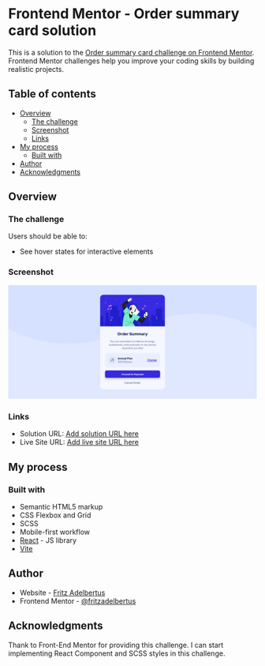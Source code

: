 # Frontend Mentor - Order summary card solution

This is a solution to the [Order summary card challenge on Frontend Mentor](https://www.frontendmentor.io/challenges/order-summary-component-QlPmajDUj). Frontend Mentor challenges help you improve your coding skills by building realistic projects. 

## Table of contents

- [Overview](#overview)
  - [The challenge](#the-challenge)
  - [Screenshot](#screenshot)
  - [Links](#links)
- [My process](#my-process)
  - [Built with](#built-with)
- [Author](#author)
- [Acknowledgments](#acknowledgments)


## Overview

### The challenge

Users should be able to:

- See hover states for interactive elements

### Screenshot

![](./screenshot.png)

### Links

- Solution URL: [Add solution URL here](https://your-solution-url.com)
- Live Site URL: [Add live site URL here](https://your-live-site-url.com)

## My process

### Built with

- Semantic HTML5 markup
- CSS Flexbox and Grid
- SCSS
- Mobile-first workflow
- [React](https://reactjs.org/) - JS library
- [Vite](https://vitejs.dev/)


## Author

- Website - [Fritz Adelbertus](https://furitsu.site)
- Frontend Mentor - [@fritzadelbertus](https://www.frontendmentor.io/profile/fritzadelbertus)

## Acknowledgments

Thank to Front-End Mentor for providing this challenge. I can start implementing React Component and SCSS styles in this challenge.
